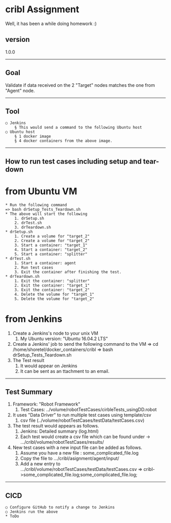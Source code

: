 # cribl Assignment
Well,  it has been a while doing homework :) 

## version
1.0.0

---
## Goal
Validate if data received on the 2 "Target" nodes matches the one from "Agent" node.

---
##  Tool
    ○ Jenkins
        § This would send a command to the following Ubuntu host
    ○ Ubuntu host
        § 1 docker image
        § 4 docker containers from the above image.
---
## How to run test cases including setup and tear-down
# from Ubuntu VM
    * Run the following command
    => bash drSetup_Tests_Teardown.sh
    * The above will start the following
        1. drSetup.sh
        2. drTest.sh
        3. drTeardown.sh
    * drSetup.sh
        1. Create a volume for "target_2"
        2. Create a volume for "target_2"
        3. Start a container: "target_1"
        4. Start a container: "target_2"
        5. Start a container: "splitter"
    * drTest.sh
        1. Start a container: agent
        2. Run test cases
        3. Exit the container after finishing the test.
    * drTeardown.sh
        1. Exit the container: "splitter"
        2. Exit the container: "target_1"
        3. Exit the container: "target_2"
        4. Delete the volume for "target_1"
        5. Delete the volume for "target_2"
 
# from Jenkins
1. Create a Jenkins's node to your unix VM
    1) My Ubuntu version: "Ubuntu 16.04.2 LTS"
2. Create a Jenkins' job to send the following command to the VM
    => cd /home/shoretel/docker_containers/cribl
    => bash drSetup_Tests_Teardown.sh
3. The Test result 
    1) It would appear on Jenkins
    2) It can be sent as an ttachment to an email.

---

## Test Summary
1. Framework: "Robot Framework"
    1) Test Cases: ../volume/robotTestCases/cirbleTests_usingDD.robot
2. It uses "Data Driver" to run multiple test cases using template/csv
    1) csv file (../volume/robotTestCases/testData/testCases.csv)
3. The test result would appears as follows.
    1) Jenkins:  Detailed summary (log.html)
    2) Each test would create a csv file which can be found under
    -> .../cribl/volume/robotTestCases/results/
4. New test cases with a new input file can be added as follows.
    1) Assume you have a new file : some_complicated_file.log
    2) Copy the file to .../cribl/asignment/agent/input/
    3) Add a new entry to .../cribl/volume/robotTestCases/testData/testCases.csv
    => cribl->some_complicated_file.log;some_complicated_file.log;
    
     
---
##  CICD
    ○ Configure GitHub to notify a change to Jenkins
    ○ Jenkins run the above
    * ToDo
    
    
    
